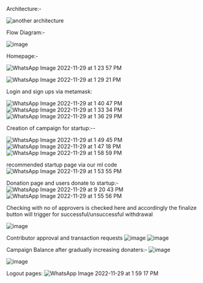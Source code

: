 Architecture:-

![another architecture](https://github.com/varanasiroshan2001/Crowdstart/assets/64471180/dca0fdf2-5eec-4e9a-b97e-7a94db6929db)

Flow Diagram:-

![image](https://github.com/varanasiroshan2001/Crowdstart/assets/64471180/e451c51c-096a-44a4-8b82-e44bd513b3a5)

Homepage:-

![WhatsApp Image 2022-11-29 at 1 23 57 PM](https://github.com/varanasiroshan2001/Crowdstart/assets/64471180/b8a5c711-844a-428f-8ad7-c101928f7f6a)

![WhatsApp Image 2022-11-29 at 1 29 21 PM](https://github.com/varanasiroshan2001/Crowdstart/assets/64471180/a1041306-8d34-4424-a51b-885d3131ca8b)

Login and sign ups via metamask:

![WhatsApp Image 2022-11-29 at 1 40 47 PM](https://github.com/varanasiroshan2001/Crowdstart/assets/64471180/c71ad9a6-3baf-4202-a7cf-8e83d9c75010)
![WhatsApp Image 2022-11-29 at 1 33 34 PM](https://github.com/varanasiroshan2001/Crowdstart/assets/64471180/d6b22441-3990-42e5-996d-c5b3341e4662)
![WhatsApp Image 2022-11-29 at 1 36 29 PM](https://github.com/varanasiroshan2001/Crowdstart/assets/64471180/409e2959-9b45-4f99-975a-07b04f0d0acc)

Creation of campaign for startup:--

![WhatsApp Image 2022-11-29 at 1 49 45 PM](https://github.com/varanasiroshan2001/Crowdstart/assets/64471180/bae0953e-ff7b-4710-9941-b849aef4ce99)
![WhatsApp Image 2022-11-29 at 1 47 18 PM](https://github.com/varanasiroshan2001/Crowdstart/assets/64471180/762168e1-a3e2-46e5-8e33-52e60d5e8c03)
![WhatsApp Image 2022-11-29 at 1 58 59 PM](https://github.com/varanasiroshan2001/Crowdstart/assets/64471180/c5a103fc-6cab-4b4b-a5b8-992c65a7101b)

recommended startup page via our ml code
![WhatsApp Image 2022-11-29 at 1 53 55 PM](https://github.com/varanasiroshan2001/Crowdstart/assets/64471180/57d45165-b291-49ef-9b30-303f88edf8bf)

Donation page and users donate to startup:-
![WhatsApp Image 2022-11-29 at 9 20 43 PM](https://github.com/varanasiroshan2001/Crowdstart/assets/64471180/b2c8eecc-5671-4648-b383-4057b4589f52)
![WhatsApp Image 2022-11-29 at 1 55 56 PM](https://github.com/varanasiroshan2001/Crowdstart/assets/64471180/0a2b0dce-f5d4-4d97-a971-b1314ba19112)

Checking with no of approvers is checked here and accordingly the finalize button will trigger for successful/unsuccessful withdrawal

![image](https://github.com/varanasiroshan2001/Crowdstart/assets/64471180/5aa62962-86fb-49e3-a109-58d7f397bc3a)

Contributor approval and transaction requests
![image](https://github.com/varanasiroshan2001/Crowdstart/assets/64471180/3a968011-e39f-4bda-b7ea-7cd3c0a6d555)
![image](https://github.com/varanasiroshan2001/Crowdstart/assets/64471180/cef4afd7-55ea-47b0-b336-dfcc4e3c2018)


Campaign Balance after gradually increasing donaters:-
![image](https://github.com/varanasiroshan2001/Crowdstart/assets/64471180/06028ec2-abf0-4b06-92d7-803440ed9f41)

![image](https://github.com/varanasiroshan2001/Crowdstart/assets/64471180/5ab8feb2-4e27-4e76-8be8-1d3a0bef8cac)

Logout pages:
![WhatsApp Image 2022-11-29 at 1 59 17 PM](https://github.com/varanasiroshan2001/Crowdstart/assets/64471180/6275f597-0eca-41cb-812b-7f34aba897d1)
